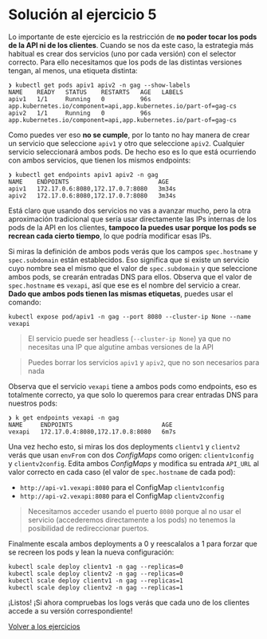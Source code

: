 # Solución al ejercicio 5

Lo importante de este ejercicio es la restricción de **no poder tocar los pods de la API ni de los clientes**. 
Cuando se nos da este caso, la estrategia más habitual es crear dos servicios (uno por cada versión) con el selector correcto. Para ello necesitamos que los pods de las distintas versiones tengan, al menos, una etiqueta distinta:

```
❯ kubectl get pods apiv1 apiv2 -n gag --show-labels
NAME    READY   STATUS    RESTARTS   AGE   LABELS
apiv1   1/1     Running   0          96s   app.kubernetes.io/component=api,app.kubernetes.io/part-of=gag-cs
apiv2   1/1     Running   0          96s   app.kubernetes.io/component=api,app.kubernetes.io/part-of=gag-cs
```

Como puedes ver eso **no se cumple**, por lo tanto no hay manera de crear un servicio que seleccione `apiv1` y otro que seleccione `apiv2`. Cualquier servicio seleccionará ambos pods. De hecho eso es lo que está ocurriendo con ambos servicios, que tienen los mismos endpoints:

```
❯ kubectl get endpoints apiv1 apiv2 -n gag
NAME    ENDPOINTS                         AGE
apiv1   172.17.0.6:8080,172.17.0.7:8080   3m34s
apiv2   172.17.0.6:8080,172.17.0.7:8080   3m34s
```

Está claro que usando dos servicios no vas a avanzar mucho, pero la otra aproximación tradicional que sería usar directamente las IPs internas de los pods de la API en los clientes, **tampoco la puedes usar porque los pods se recrean cada cierto tiempo**, lo que podría modificar esas IPs.

Si miras la definición de ambos pods verás que los campos `spec.hostname` y `spec.subdomain` están establecidos. Eso significa que si existe un servicio cuyo nombre sea el mismo que el valor de `spec.subdomain` y que seleccione ambos pods, se crearán entradas DNS para ellos. Observa que el valor de `spec.hostname` es `vexapi`, así que ese es el nombre del servicio a crear. **Dado que ambos pods tienen las mismas etiquetas**, puedes usar el comando:

```
kubectl expose pod/apiv1 -n gag --port 8080 --cluster-ip None --name vexapi
```

> El servicio puede ser headless (`--cluster-ip None`) ya que no necesitas una IP que algutine ambas versiones de la API

> Puedes borrar los servicios `apiv1` y `apiv2`, que no son necesarios para nada

Observa que el servicio `vexapi` tiene a ambos pods como endpoints, eso es totalmente correcto, ya que solo lo queremos para crear entradas DNS para nuestros pods:

```
❯ k get endpoints vexapi -n gag
NAME     ENDPOINTS                         AGE
vexapi   172.17.0.4:8080,172.17.0.8:8080   6m7s
```

Una vez hecho esto, si miras los dos deployments `clientv1` y `clientv2` verás que usan `envFrom` con dos _ConfigMaps_ como origen: `clientv1config` y `clientv2config`. Edita ambos _ConfigMaps_ y modifica su entrada `API_URL` al valor correcto en cada caso (el valor de `spec.hostname` de cada pod):

- `http://api-v1.vexapi:8080` para el ConfigMap `clientv1config` 
- `http://api-v2.vexapi:8080` para el ConfigMap `clientv2config` 

> Necesitamos acceder usando el puerto `8080` porque al no usar el servicio (accederemos directamente a los pods) no tenemos la posibilidad de redireccionar puertos.

Finalmente escala ambos deployments a 0 y reescalalos a 1 para forzar que se recreen los pods y lean la nueva configuración:

```
kubectl scale deploy clientv1 -n gag --replicas=0
kubectl scale deploy clientv2 -n gag --replicas=0
kubectl scale deploy clientv1 -n gag --replicas=1
kubectl scale deploy clientv2 -n gag --replicas=1
```

¡Listos! ¡Si ahora compruebas los logs verás que cada uno de los clientes accede a su versión correspondiente!

[Volver a los ejercicios](../readme.md)